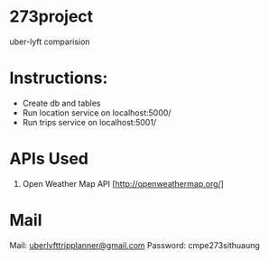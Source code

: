 # 273project
uber-lyft comparision

# Instructions:

* Create db and tables
* Run location service on localhost:5000/
* Run trips service on localhost:5001/

# APIs Used
1. Open Weather Map API [http://openweathermap.org/]

# Mail

Mail: uberlyfttripplanner@gmail.com
Password: cmpe273sithuaung
